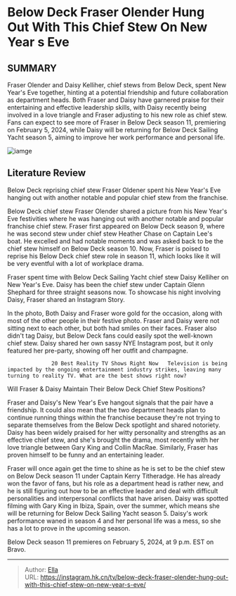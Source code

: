 # Below Deck Fraser Olender Hung Out With This Chief Stew On New Year s Eve


## SUMMARY 



  Fraser Olender and Daisy Kelliher, chief stews from Below Deck, spent New Year&#39;s Eve together, hinting at a potential friendship and future collaboration as department heads.   Both Fraser and Daisy have garnered praise for their entertaining and effective leadership skills, with Daisy recently being involved in a love triangle and Fraser adjusting to his new role as chief stew.   Fans can expect to see more of Fraser in Below Deck season 11, premiering on February 5, 2024, while Daisy will be returning for Below Deck Sailing Yacht season 5, aiming to improve her work performance and personal life.  

![iamge](https://static1.srcdn.com/wordpress/wp-content/uploads/2024/01/below-deck_-fraser-olender-hung-out-with-this-chief-stew-for-new-year-s-eve.jpg)

## Literature Review
Below Deck reprising chief stew Fraser Oldener spent his New Year&#39;s Eve hanging out with another notable and popular chief stew from the franchise.




Below Deck chief stew Fraser Olender shared a picture from his New Year&#39;s Eve festivities where he was hanging out with another notable and popular franchise chief stew. Fraser first appeared on Below Deck season 9, where he was second stew under chief stew Heather Chase on Captain Lee&#39;s boat. He excelled and had notable moments and was asked back to be the chief stew himself on Below Deck season 10. Now, Fraser is poised to reprise his Below Deck chief stew role in season 11, which looks like it will be very eventful with a lot of workplace drama.




Fraser spent time with Below Deck Sailing Yacht chief stew Daisy Kelliher on New Year&#39;s Eve. Daisy has been the chief stew under Captain Glenn Shephard for three straight seasons now. To showcase his night involving Daisy, Fraser shared an Instagram Story.

          

In the photo, Both Daisy and Fraser wore gold for the occasion, along with most of the other people in their festive photo. Fraser and Daisy were not sitting next to each other, but both had smiles on their faces. Fraser also didn&#39;t tag Daisy, but Below Deck fans could easily spot the well-known chief stew. Daisy shared her own sassy NYE Instagram post, but it only featured her pre-party, showing off her outfit and champagne.

                  20 Best Reality TV Shows Right Now   Television is being impacted by the ongoing entertainment industry strikes, leaving many turning to reality TV. What are the best shows right now?    





 Will Fraser &amp; Daisy Maintain Their Below Deck Chief Stew Positions? 
         

Fraser and Daisy&#39;s New Year&#39;s Eve hangout signals that the pair have a friendship. It could also mean that the two department heads plan to continue running things within the franchise because they&#39;re not trying to separate themselves from the Below Deck spotlight and shared notoriety. Daisy has been widely praised for her witty personality and strengths as an effective chief stew, and she&#39;s brought the drama, most recently with her love triangle between Gary King and Collin MacRae. Similarly, Fraser has proven himself to be funny and an entertaining leader.

Fraser will once again get the time to shine as he is set to be the chief stew on Below Deck season 11 under Captain Kerry Titheradge. He has already won the favor of fans, but his role as a department head is rather new, and he is still figuring out how to be an effective leader and deal with difficult personalities and interpersonal conflicts that have arisen. Daisy was spotted filming with Gary King in Ibiza, Spain, over the summer, which means she will be returning for Below Deck Sailing Yacht season 5. Daisy&#39;s work performance waned in season 4 and her personal life was a mess, so she has a lot to prove in the upcoming season.






Below Deck season 11 premieres on February 5, 2024, at 9 p.m. EST on Bravo.






---

> Author: [Ella](https://instagram.hk.cn/)  
> URL: https://instagram.hk.cn/tv/below-deck-fraser-olender-hung-out-with-this-chief-stew-on-new-year-s-eve/  

